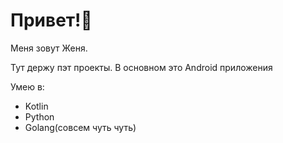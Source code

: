 # Привет!👋
Меня зовут Женя. 

Тут держу пэт проекты. В основном это Android приложения


Умею в:
- Kotlin
- Python
- Golang(совсем чуть чуть)
